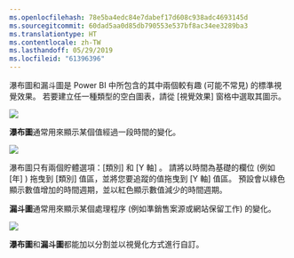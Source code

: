 ```yaml
---
ms.openlocfilehash: 78e5ba4edc84e7dabef17d608c938adc4693145d
ms.sourcegitcommit: 60dad5aa0d85db790553e537bf8ac34ee3289ba3
ms.translationtype: HT
ms.contentlocale: zh-TW
ms.lasthandoff: 05/29/2019
ms.locfileid: "61396396"
---
```

瀑布圖和漏斗圖是 Power BI 中所包含的其中兩個較有趣 (可能不常見) 的標準視覺效果。 若要建立任一種類型的空白圖表，請從 [視覺效果]  窗格中選取其圖示。

![](media/3-8-create-waterfall-funnel-charts/3-8_1.png)

**瀑布圖**通常用來顯示某個值經過一段時間的變化。

![](media/3-8-create-waterfall-funnel-charts/3-8_2.png)

瀑布圖只有兩個貯體選項：[類別]  和 [Y 軸]  。 請將以時間為基礎的欄位 (例如 [年]  ) 拖曳到 [類別]  值區，並將您要追蹤的值拖曳到 [Y 軸]  值區。 預設會以綠色顯示數值增加的時間週期，並以紅色顯示數值減少的時間週期。

**漏斗圖**通常用來顯示某個處理程序 (例如準銷售案源或網站保留工作) 的變化。

![](media/3-8-create-waterfall-funnel-charts/3-8_3.png)

**瀑布圖**和**漏斗圖**都能加以分割並以視覺化方式進行自訂。

